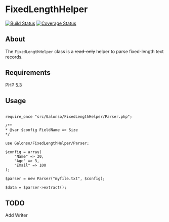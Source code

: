# FixedLengthHelper

[![Build Status](https://travis-ci.org/g-alonso/FixedLengthParser.svg)](https://travis-ci.org/g-alonso/FixedLengthParser)
[![Coverage Status](https://coveralls.io/repos/g-alonso/FixedLengthParser/badge.svg?branch=master&service=github)](https://coveralls.io/github/g-alonso/FixedLengthParser?branch=master)

## About

The `FixedLengthHelper` class is a ~~read-only~~ helper to parse fixed-length text records.

## Requirements

PHP 5.3

## Usage

```

require_once "src/Galonso/FixedLengthHelper/Parser.php";

/**
* @var $config FieldName => Size
*/

use Galonso/FixedLengthHelper/Parser;

$config = array(
    "Name" => 30,
    "Age" => 3,
    "Email" => 100
);

$parser = new Parser("myfile.txt", $config);

$data = $parser->extract();

```

## TODO
Add Writer
